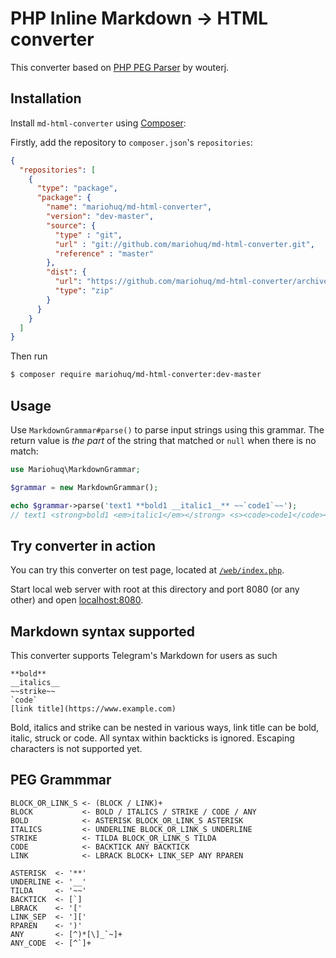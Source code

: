 # PHP Inline Markdown → HTML converter

This converter based on [PHP PEG Parser](https://github.com/wouterj/peg) by wouterj.

## Installation

Install `md-html-converter` using [Composer](https://getcomposer.org/download/):

Firstly, add the repository to `composer.json`'s `repositories`:

```json
{
  "repositories": [
    {
      "type": "package",
      "package": {
        "name": "mariohuq/md-html-converter",
        "version": "dev-master",
        "source": {
          "type" : "git",
          "url" : "git://github.com/mariohuq/md-html-converter.git",
          "reference" : "master"
        },
        "dist": {
          "url": "https://github.com/mariohuq/md-html-converter/archive/master.zip",
          "type": "zip"
        }
      }
    }
  ]
}
```

Then run

```bash
$ composer require mariohuq/md-html-converter:dev-master
```

## Usage

Use `MarkdownGrammar#parse()` to parse input strings using this grammar.
The return value is *the part* of the string that matched or `null` when there is no match:

```php
use Mariohuq\MarkdownGrammar;

$grammar = new MarkdownGrammar();

echo $grammar->parse('text1 **bold1 __italic1__** ~~`code1`~~');
// text1 <strong>bold1 <em>italic1</em></strong> <s><code>code1</code></s>
```

## Try converter in action

You can try this converter on test page, located at [`/web/index.php`](web/index.php).

Start local web server with root at this directory and port 8080 (or any other) and
open [localhost:8080](localhost:8080).

## Markdown syntax supported

This converter supports Telegram's Markdown for users as such

```
**bold**
__italics__
~~strike~~
`code`
[link title](https://www.example.com)
```

Bold, italics and strike can be nested in various ways, link title can be bold, italic, struck or code.
All syntax within backticks is ignored.
Escaping characters is not supported yet.

## PEG Grammmar

```
BLOCK_OR_LINK_S <- (BLOCK / LINK)+
BLOCK           <- BOLD / ITALICS / STRIKE / CODE / ANY
BOLD            <- ASTERISK BLOCK_OR_LINK_S ASTERISK
ITALICS         <- UNDERLINE BLOCK_OR_LINK_S UNDERLINE
STRIKE          <- TILDA BLOCK_OR_LINK_S TILDA
CODE            <- BACKTICK ANY BACKTICK
LINK            <- LBRACK BLOCK+ LINK_SEP ANY RPAREN

ASTERISK  <- '**'
UNDERLINE <- '__'
TILDA     <- '~~'
BACKTICK  <- [`]
LBRACK    <- '['
LINK_SEP  <- ']['
RPAREN    <- ')'
ANY       <- [^)*[\]_`~]+
ANY_CODE  <- [^`]+
```